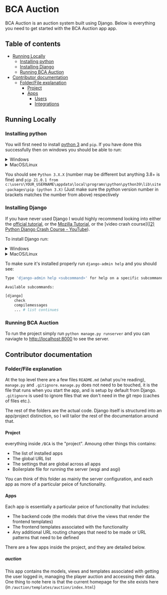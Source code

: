 # BCA Auction

BCA Auction is an auction system built using Django. Below is everything you need to get started with the BCA Auction app app.

## Table of contents
- [Running Locally](#running-locally)
	- [Installing python](#installing-python)
	- [Installing Django](#installing-django)
	- [Running BCA Auction](#running-bca-auction)
- [Contributor documentation](#contributor-documentation)
	- [Folder/File explanation](#folderfile-explanation)
		- [Project](#project)
		- [Apps](#apps)
			- [Users](#users)
			- [Integrations](#integrations)

## Running Locally

### Installing python

You will first need to install [python 3](https://www.python.org/downloads/) and `pip`. If you have done this successfully then on windows you should be able to run:

<details>
 <summary>Windows</summary>
	<code>python --version</code> and <code>pip --version</code>
</details>
<details>
 <summary>MacOS/Linux</summary>
	<code>python3 --version</code> and <code>pip3 --version</code>
</details>

You should see ```Python 3.X.X``` (number may be different but anything 3.8+ is fine) and
```pip 21.0.1 from c:\users\YOUR_USERNAME\appdata\local\programs\python\python39\lib\site-packages\pip (python 3.X)``` (Just make sure the python version number in brackets matches the number from above) respectively

### Installing Django

If you have never used Django I would highly recommend looking into either the [official tutorial](https://www.djangoproject.com/start/), or the [Mozilla Tutorial](https://developer.mozilla.org/en-US/docs/Learn/Server-side/Django/Introduction), or the [video crash course]([(2) Python Django Crash Course - YouTube](https://www.youtube.com/watch?v=e1IyzVyrLSU)).

To install Django run:
<details>
 <summary>Windows</summary>
	<code>pip install django</code>
</details>
<details>
 <summary>MacOS/Linux</summary>
	<code>pip3 install django</code> or <code>sudo pip3 install django</code>
</details>


To make sure it's installed properly run ```django-admin help``` and you should see:

```bash
Type 'django-admin help <subcommand>' for help on a specific subcommand.

Available subcommands:

[django]
    check
    compilemessages
    ... # list continues
```

### Running BCA Auction

To run the project simply run ```python manage.py runserver``` and you can naviagte to [http://localhost:8000](http://localhost:8000) to see the server.

## Contributor documentation

### Folder/File explanation

At the top level there are a few files `README.md` (what you're reading), `manage.py` and `.gitignore`. `manage.py` does not need to be touched, it is the file that runs when you start the app, and is setup by default from Django. `.gitignore` is used to ignore files that we don't need in the git repo (caches of files etc.).

The rest of the folders are the actual code. Django itself is structured into an app/project distinction, so I will tailor the rest of the documentation around that. 

#### Project

everything inside `/BCA` is the "project". Amoung other things this contains:

- The list of installed apps
- The global URL list
- The settings that are global across all apps
- Boilerplate file for running the server (wsgi and asgi)

You can think of this folder as mainly the server configuration, and each app as more of a particular peice of functionality.

#### Apps

Each app is essentially a particular peice of functionality that includes:
- The backend code (the models that drive the views that render the frontend templates)
- The frontend templates associated with the functionality
- Any additional URL routing changes that need to be made or URL patterns that need to be defined

There are a few apps inside the project, and they are detailed below.

##### auction

This app contains the models, views and templates associated with getting the user logged in, managing the player auction and accessing their data. One thing to note here is that the current homepage for the site exists here (in `/auction/templates/auction/index.html`)

